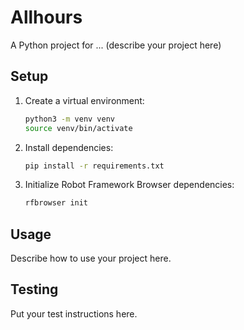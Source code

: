 # Allhours

A Python project for ... (describe your project here)

## Setup

1. Create a virtual environment:
   ```sh
   python3 -m venv venv
   source venv/bin/activate
   ```
2. Install dependencies:
   ```sh
   pip install -r requirements.txt
   ```
3. Initialize Robot Framework Browser dependencies:
   ```sh
   rfbrowser init
   ```

## Usage

Describe how to use your project here.

## Testing

Put your test instructions here. 